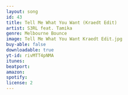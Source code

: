 ```yaml
---
layout: song
id: 43
title: Tell Me What You Want (Kraedt Edit)
artist: S3RL feat. Tamika
genre: Melbourne Bounce
image: Tell Me What You Want Kraedt Edit.jpg
buy-able: false
downloadable: true
yt-id: rivMTT4pNMA
itunes:
beatport:
amazon:
spotify:
license: 2
---
```

